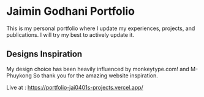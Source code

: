 # Jaimin Godhani Portfolio

This is my personal portfolio where I update my experiences, projects, and publications. I will try my best to actively update it.

## Designs Inspiration

My design choice has been heavily influenced by monkeytype.com! and M-Phuykong So thank you for the amazing website inspiration. 

Live at : https://portfolio-jai0401s-projects.vercel.app/
